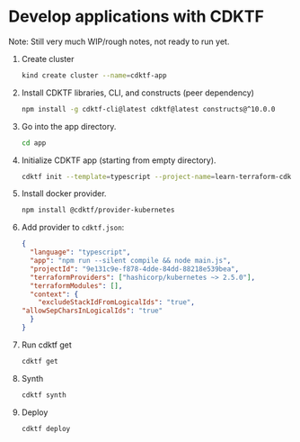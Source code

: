 # Develop applications with CDKTF

Note: Still very much WIP/rough notes, not ready to run yet.

1. Create cluster

    ```sh
    kind create cluster --name=cdktf-app
    ```

1. Install CDKTF libraries, CLI, and constructs (peer dependency)

    ```sh
    npm install -g cdktf-cli@latest cdktf@latest constructs@^10.0.0
    ```

1. Go into the app directory.

    ```sh
    cd app
    ```

1. Initialize CDKTF app (starting from empty directory).

    ```sh
    cdktf init --template=typescript --project-name=learn-terraform-cdktf-applications --project-description="Learn how to develop CDKTF applications" --local
    ```

1. Install docker provider.

    ```sh
    npm install @cdktf/provider-kubernetes
    ```

1. Add provider to `cdktf.json`:

    ```json
    {
      "language": "typescript",
      "app": "npm run --silent compile && node main.js",
      "projectId": "9e131c9e-f878-4dde-84dd-88218e539bea",
      "terraformProviders": ["hashicorp/kubernetes ~> 2.5.0"],
      "terraformModules": [],
      "context": {
        "excludeStackIdFromLogicalIds": "true",
    "allowSepCharsInLogicalIds": "true"
      }
    }
    ```

1. Run cdktf get

    ```sh
    cdktf get
    ```

1. Synth

    ```sh
    cdktf synth
    ```

1. Deploy

    ```sh
    cdktf deploy
    ```


<!-- Skip, or find a k8s example that works cleanly

1. Use CDKTF to convert from example in `docker_image.tf` from the [provider docs](https://registry.terraform.io/providers/kreuzwerker/docker/latest/docs/resources/image#build).

```
$ cat docker_image.tf | cdktf convert
/*Provider bindings are generated by running cdktf get.
See https://github.com/hashicorp/terraform-cdk/blob/main/docs/working-with-cdk-for-terraform/using-providers.md#importing-providers-and-modules for more details.*/
import * as docker from "./.gen/providers/docker";
new docker.Image(this, "zoo", {
  build: [
    {
      buildArg: [
        {
          foo: "zoo",
        },
      ],
      label: [
        {
          author: "zoo",
        },
      ],
      path: ".",
      tag: ["zoo:develop"],
    },
  ],
  name: "zoo",
});
``` -->

